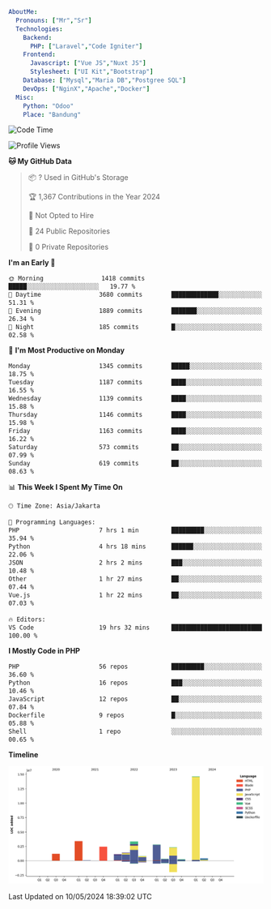 ```yaml
AboutMe:
  Pronouns: ["Mr","Sr"]
  Technologies:
    Backend:
      PHP: ["Laravel","Code Igniter"]
    Frontend:
      Javascript: ["Vue JS","Nuxt JS"]
      Stylesheet: ["UI Kit","Bootstrap"]
    Database: ["Mysql","Maria DB","Postgree SQL"]
    DevOps: ["NginX","Apache","Docker"]
  Misc:
    Python: "Odoo"
    Place: "Bandung"
```

<!--START_SECTION:waka-->
![Code Time](http://img.shields.io/badge/Code%20Time-1%2C395%20hrs%2027%20mins-blue)

![Profile Views](http://img.shields.io/badge/Profile%20Views-0-blue)

**🐱 My GitHub Data** 

> 📦 ? Used in GitHub's Storage 
 > 
> 🏆 1,367 Contributions in the Year 2024
 > 
> 🚫 Not Opted to Hire
 > 
> 📜 24 Public Repositories 
 > 
> 🔑 0 Private Repositories 
 > 
**I'm an Early 🐤** 

```text
🌞 Morning                1418 commits        █████░░░░░░░░░░░░░░░░░░░░   19.77 % 
🌆 Daytime                3680 commits        █████████████░░░░░░░░░░░░   51.31 % 
🌃 Evening                1889 commits        ███████░░░░░░░░░░░░░░░░░░   26.34 % 
🌙 Night                  185 commits         █░░░░░░░░░░░░░░░░░░░░░░░░   02.58 % 
```
📅 **I'm Most Productive on Monday** 

```text
Monday                   1345 commits        █████░░░░░░░░░░░░░░░░░░░░   18.75 % 
Tuesday                  1187 commits        ████░░░░░░░░░░░░░░░░░░░░░   16.55 % 
Wednesday                1139 commits        ████░░░░░░░░░░░░░░░░░░░░░   15.88 % 
Thursday                 1146 commits        ████░░░░░░░░░░░░░░░░░░░░░   15.98 % 
Friday                   1163 commits        ████░░░░░░░░░░░░░░░░░░░░░   16.22 % 
Saturday                 573 commits         ██░░░░░░░░░░░░░░░░░░░░░░░   07.99 % 
Sunday                   619 commits         ██░░░░░░░░░░░░░░░░░░░░░░░   08.63 % 
```


📊 **This Week I Spent My Time On** 

```text
🕑︎ Time Zone: Asia/Jakarta

💬 Programming Languages: 
PHP                      7 hrs 1 min         █████████░░░░░░░░░░░░░░░░   35.94 % 
Python                   4 hrs 18 mins       ██████░░░░░░░░░░░░░░░░░░░   22.06 % 
JSON                     2 hrs 2 mins        ███░░░░░░░░░░░░░░░░░░░░░░   10.48 % 
Other                    1 hr 27 mins        ██░░░░░░░░░░░░░░░░░░░░░░░   07.44 % 
Vue.js                   1 hr 22 mins        ██░░░░░░░░░░░░░░░░░░░░░░░   07.03 % 

🔥 Editors: 
VS Code                  19 hrs 32 mins      █████████████████████████   100.00 % 
```

**I Mostly Code in PHP** 

```text
PHP                      56 repos            █████████░░░░░░░░░░░░░░░░   36.60 % 
Python                   16 repos            ███░░░░░░░░░░░░░░░░░░░░░░   10.46 % 
JavaScript               12 repos            ██░░░░░░░░░░░░░░░░░░░░░░░   07.84 % 
Dockerfile               9 repos             █░░░░░░░░░░░░░░░░░░░░░░░░   05.88 % 
Shell                    1 repo              ░░░░░░░░░░░░░░░░░░░░░░░░░   00.65 % 
```



**Timeline**

![Lines of Code chart](https://raw.githubusercontent.com/vheins/vheins/main/assets/bar_graph.png)


 Last Updated on 10/05/2024 18:39:02 UTC
<!--END_SECTION:waka-->
